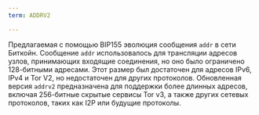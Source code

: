 ```yaml
---
term: ADDRV2

---
```

Предлагаемая с помощью BIP155 эволюция сообщения `addr` в сети Биткойн. Сообщение `addr` использовалось для трансляции адресов узлов, принимающих входящие соединения, но оно было ограничено 128-битными адресами. Этот размер был достаточен для адресов IPv6, IPv4 и Tor V2, но недостаточен для других протоколов. Обновленная версия `addrv2` предназначена для поддержки более длинных адресов, включая 256-битные скрытые сервисы Tor v3, а также других сетевых протоколов, таких как I2P или будущие протоколы.